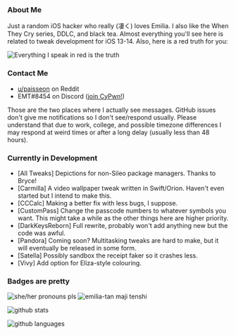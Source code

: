 ### About Me
Just a random iOS hacker who really (凄く) loves Emilia. I also like the When They Cry series, DDLC, and black tea. Almost everything you'll see here is related to tweak development for iOS 13-14. Also, here is a red truth for you:

![Everything I speak in red is the truth](https://lingtalfi.com/services/pngtext?color=cc0000&size=12&text=All%20my%20tweaks%20will%20have%20many%20bugs,%20with%20certainty.)

### Contact Me
- [u/paisseon](https://reddit.com/u/paisseon) on Reddit
- EMT#8454 on Discord ([join CyPwn!](https://discord.gg/cZ2gBRZvwW))

Those are the two places where I actually see messages. GitHub issues don't give me notifications so I don't see/respond usually. Please understand that due to work, college, and possible timezone differences I may respond at weird times or after a long delay (usually less than 48 hours).

### Currently in Development
- \[All Tweaks] Depictions for non-Sileo package managers. Thanks to Bryce!
- \[Carmilla] A video wallpaper tweak written in Swift/Orion. Haven't even started but I intend to make this.
- \[CCCalc] Making a better fix with less bugs, I suppose.
- \[CustomPass] Change the passcode numbers to whatever symbols you want. This might take a while as the other things here are higher priority.
- \[DarkKeysReborn] Full rewrite, probably won't add anything new but the code was awful.
- \[Pandora] Coming soon? Multitasking tweaks are hard to make, but it will eventually be released in some form.
- \[Satella] Possibly sandbox the receipt faker so it crashes less.
- \[Vivy] Add option for Eliza-style colouring.

### Badges are pretty
![she/her pronouns pls](https://img.shields.io/badge/pronouns-she%2Fher-e91f63)
![emilia-tan maji tenshi](https://img.shields.io/badge/waifu-emilia-%234a00cc)

![github stats](https://github-readme-stats.vercel.app/api?username=paisseon&show_icons=true&count_private=true&theme=dark&hide_title=true)

![github languages](https://github-readme-stats.vercel.app/api/top-langs/?username=paisseon&theme=dark&layout=compact&hide_title=true)
